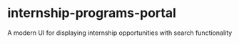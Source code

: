# internship-programs-portal
A modern UI for displaying internship opportunities with search functionality
